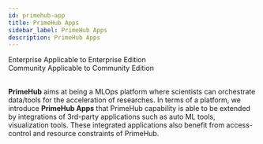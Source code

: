 ```yaml
---
id: primehub-app
title: PrimeHub Apps
sidebar_label: PrimeHub Apps
description: PrimeHub Apps
---
```


<div class="label-sect">
  <div class="ee-only tooltip">Enterprise
    <span class="tooltiptext">Applicable to Enterprise Edition</span>
  </div>
  <div class="ce-only tooltip">Community
    <span class="tooltiptext">Applicable to Community Edition</span>
  </div>
</div>
<br>

**PrimeHub** aims at being a MLOps platform where scientists can orchestrate data/tools for the acceleration of researches. In terms of a platform, we introduce **PrimeHub Apps** that PrimeHub capability is able to be extended by integrations of 3rd-party applications such as auto ML tools, visualization tools. These integrated applications also benefit from access-control and resource constraints of PrimeHub.
